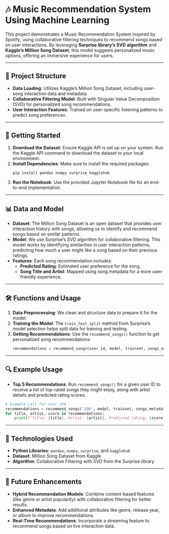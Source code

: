 # 🎶 Music Recommendation System Using Machine Learning

This project demonstrates a Music Recommendation System inspired by Spotify, using collaborative filtering techniques to recommend songs based on user interactions. By leveraging **Surprise library’s SVD algorithm** and **Kaggle’s Million Song Dataset**, this model suggests personalized music options, offering an immersive experience for users.

---

## 📁 Project Structure

- **Data Loading**: Utilizes Kaggle’s Million Song Dataset, including user-song interaction data and metadata.
- **Collaborative Filtering Model**: Built with Singular Value Decomposition (SVD) for personalized song recommendations.
- **User Interaction Features**: Trained on user-specific listening patterns to predict song preferences.

---

## 🚀 Getting Started

1. **Download the Dataset**: Ensure Kaggle API is set up on your system. Run the Kaggle API command to download the dataset to your local environment.
2. **Install Dependencies**: Make sure to install the required packages:
   ```bash
   pip install pandas numpy surprise kagglehub
   ```
3. **Run the Notebook**: Use the provided Jupyter Notebook file for an end-to-end implementation.

---

## 📊 Data and Model

- **Dataset**: The Million Song Dataset is an open dataset that provides user interaction history with songs, allowing us to identify and recommend songs based on similar patterns.
- **Model**: We use Surprise’s SVD algorithm for collaborative filtering. This model works by identifying similarities in user interaction patterns, predicting how much a user might like a song based on their previous ratings.
- **Features**: Each song recommendation includes:
  - **Predicted Rating**: Estimated user preference for the song.
  - **Song Title and Artist**: Mapped using song metadata for a more user-friendly experience.

---

## 🛠️ Functions and Usage

1. **Data Preprocessing**: We clean and structure data to prepare it for the model.
2. **Training the Model**: The `train_test_split` method from Surprise’s model selection helps split data for training and testing. 
3. **Getting Recommendations**: Use the `recommend_songs()` function to get personalized song recommendations:
   ```python
   recommendations = recommend_songs(user_id, model, trainset, songs_metadata)
   ```

---

## 🔍 Example Usage

- **Top 5 Recommendations**: Run `recommend_songs()` for a given user ID to receive a list of top-rated songs they might enjoy, along with artist details and predicted rating scores.

```python
# Example call for user 196
recommendations = recommend_songs('196', model, trainset, songs_metadata)
for title, artist, score in recommendations:
    print(f'Title: {title}, Artist: {artist}, Predicted rating: {score}')
```

---

## 🔧 Technologies Used

- **Python Libraries**: `pandas`, `numpy`, `surprise`, and `kagglehub`
- **Dataset**: Million Song Dataset from Kaggle
- **Algorithm**: Collaborative Filtering with SVD from the Surprise library

---

## 📑 Future Enhancements

- **Hybrid Recommendation Models**: Combine content-based features (like genre or artist popularity) with collaborative filtering for better results.
- **Enhanced Metadata**: Add additional attributes like genre, release year, or album to improve recommendations.
- **Real-Time Recommendations**: Incorporate a streaming feature to recommend songs based on live interaction data.
